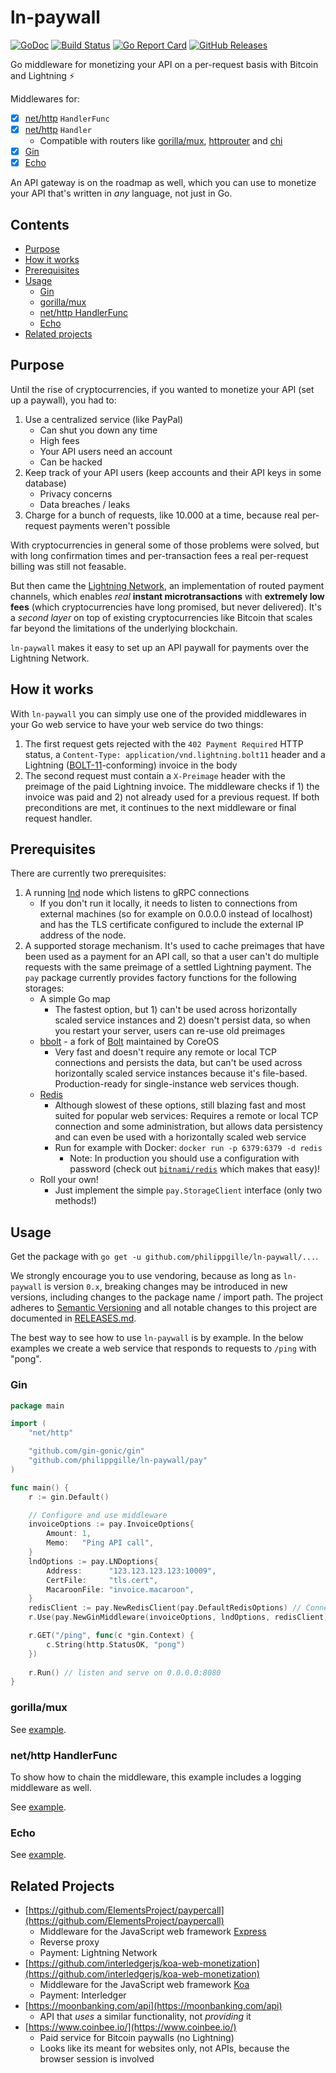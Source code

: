 ln-paywall
==========

[![GoDoc](http://www.godoc.org/github.com/philippgille/ln-paywall/pay?status.svg)](http://www.godoc.org/github.com/philippgille/ln-paywall/pay) [![Build Status](https://travis-ci.org/philippgille/ln-paywall.svg?branch=master)](https://travis-ci.org/philippgille/ln-paywall) [![Go Report Card](https://goreportcard.com/badge/github.com/philippgille/ln-paywall)](https://goreportcard.com/report/github.com/philippgille/ln-paywall) [![GitHub Releases](https://img.shields.io/github/release/philippgille/ln-paywall.svg)](https://github.com/philippgille/ln-paywall/releases)

Go middleware for monetizing your API on a per-request basis with Bitcoin and Lightning ⚡️

Middlewares for:

- [X] [net/http](https://golang.org/pkg/net/http/) `HandlerFunc`
- [X] [net/http](https://golang.org/pkg/net/http/) `Handler`
	- Compatible with routers like [gorilla/mux](https://github.com/gorilla/mux), [httprouter](https://github.com/julienschmidt/httprouter) and [chi](https://github.com/go-chi/chi)
- [X] [Gin](https://github.com/gin-gonic/gin)
- [X] [Echo](https://github.com/labstack/echo)

An API gateway is on the roadmap as well, which you can use to monetize your API that's written in *any* language, not just in Go.

Contents
--------

- [Purpose](#purpose)
- [How it works](#how-it-works)
- [Prerequisites](#prerequisites)
- [Usage](#usage)
    - [Gin](#gin)
    - [gorilla/mux](#gorillamux)
    - [net/http HandlerFunc](#nethttp-HandlerFunc)
    - [Echo](#echo)
- [Related projects](#related-projects)

Purpose
-------

Until the rise of cryptocurrencies, if you wanted to monetize your API (set up a paywall), you had to:

1. Use a centralized service (like PayPal)
    - Can shut you down any time
    - High fees
    - Your API users need an account
    - Can be hacked
2. Keep track of your API users (keep accounts and their API keys in some database)
    - Privacy concerns
    - Data breaches / leaks
3. Charge for a bunch of requests, like 10.000 at a time, because real per-request payments weren't possible

With cryptocurrencies in general some of those problems were solved, but with long confirmation times and per-transaction fees a real per-request billing was still not feasable.

But then came the [Lightning Network](https://lightning.network/), an implementation of routed payment channels, which enables *real* **instant microtransactions** with **extremely low fees** (which cryptocurrencies have long promised, but never delivered). It's a *second layer* on top of existing cryptocurrencies like Bitcoin that scales far beyond the limitations of the underlying blockchain.

`ln-paywall` makes it easy to set up an API paywall for payments over the Lightning Network.

How it works
------------

With `ln-paywall` you can simply use one of the provided middlewares in your Go web service to have your web service do two things:

1. The first request gets rejected with the `402 Payment Required` HTTP status, a `Content-Type: application/vnd.lightning.bolt11` header and a Lightning ([BOLT-11](https://github.com/lightningnetwork/lightning-rfc/blob/master/11-payment-encoding.md)-conforming) invoice in the body
2. The second request must contain a `X-Preimage` header with the preimage of the paid Lightning invoice. The middleware checks if 1) the invoice was paid and 2) not already used for a previous request. If both preconditions are met, it continues to the next middleware or final request handler.

Prerequisites
-------------

There are currently two prerequisites:

1. A running [lnd](https://github.com/lightningnetwork/lnd) node which listens to gRPC connections
	- If you don't run it locally, it needs to listen to connections from external machines (so for example on 0.0.0.0 instead of localhost) and has the TLS certificate configured to include the external IP address of the node.
2. A supported storage mechanism. It's used to cache preimages that have been used as a payment for an API call, so that a user can't do multiple requests with the same preimage of a settled Lightning payment. The `pay` package currently provides factory functions for the following storages:
	- A simple Go map
		- The fastest option, but 1) can't be used across horizontally scaled service instances and 2) doesn't persist data, so when you restart your server, users can re-use old preimages
	- [bbolt](https://github.com/coreos/bbolt) - a fork of [Bolt](https://github.com/boltdb/bolt) maintained by CoreOS
		- Very fast and doesn't require any remote or local TCP connections and persists the data, but can't be used across horizontally scaled service instances because it's file-based. Production-ready for single-instance web services though.
	- [Redis](https://redis.io/)
		- Although slowest of these options, still blazing fast and most suited for popular web services: Requires a remote or local TCP connection and some administration, but allows data persistency and can even be used with a horizontally scaled web service
		- Run for example with Docker: `docker run -p 6379:6379 -d redis`
			- Note: In production you should use a configuration with password (check out [`bitnami/redis`](https://hub.docker.com/r/bitnami/redis/) which makes that easy)!
	- Roll your own!
		- Just implement the simple `pay.StorageClient` interface (only two methods!)

Usage
-----

Get the package with `go get -u github.com/philippgille/ln-paywall/...`.

We strongly encourage you to use vendoring, because as long as `ln-paywall` is version `0.x`, breaking changes may be introduced in new versions, including changes to the package name / import path. The project adheres to [Semantic Versioning](http://semver.org/spec/v2.0.0.html) and all notable changes to this project are documented in [RELEASES.md](https://github.com/philippgille/ln-paywall/blob/master/RELEASES.md).

The best way to see how to use `ln-paywall` is by example. In the below examples we create a web service that responds to requests to `/ping` with "pong".

### Gin

```Go
package main

import (
	"net/http"

	"github.com/gin-gonic/gin"
	"github.com/philippgille/ln-paywall/pay"
)

func main() {
	r := gin.Default()

	// Configure and use middleware
	invoiceOptions := pay.InvoiceOptions{
		Amount: 1,
		Memo:   "Ping API call",
	}
	lndOptions := pay.LNDoptions{
		Address:      "123.123.123.123:10009",
		CertFile:     "tls.cert",
		MacaroonFile: "invoice.macaroon",
	}
	redisClient := pay.NewRedisClient(pay.DefaultRedisOptions) // Connects to localhost:6379
	r.Use(pay.NewGinMiddleware(invoiceOptions, lndOptions, redisClient))

	r.GET("/ping", func(c *gin.Context) {
		c.String(http.StatusOK, "pong")
	})
	
	r.Run() // listen and serve on 0.0.0.0:8080
}
```

### gorilla/mux

See [example](examples/gorilla-mux/main.go).

### net/http HandlerFunc

To show how to chain the middleware, this example includes a logging middleware as well.

See [example](examples/handlerfunc/main.go).

### Echo

See [example](examples/echo/main.go).

Related Projects
----------------

- [https://github.com/ElementsProject/paypercall](https://github.com/ElementsProject/paypercall)
    - Middleware for the JavaScript web framework [Express](https://expressjs.com/)
    - Reverse proxy
    - Payment: Lightning Network
- [https://github.com/interledgerjs/koa-web-monetization](https://github.com/interledgerjs/koa-web-monetization)
    - Middleware for the JavaScript web framework [Koa](https://koajs.com/)
    - Payment: Interledger
- [https://moonbanking.com/api](https://moonbanking.com/api)
    - API that *uses* a similar functionality, not *providing* it
- [https://www.coinbee.io/](https://www.coinbee.io/)
	- Paid service for Bitcoin paywalls (no Lightning)
	- Looks like its meant for websites only, not APIs, because the browser session is involved
